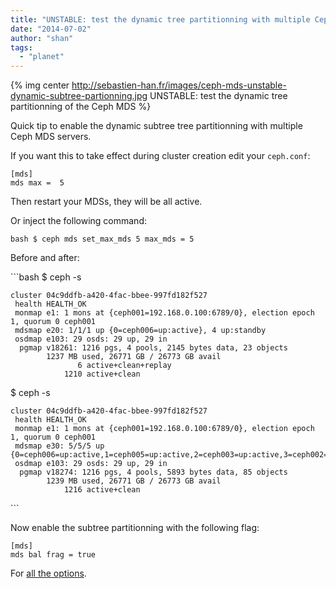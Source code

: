 ```yaml
---
title: "UNSTABLE: test the dynamic tree partitionning with multiple Ceph MDS"
date: "2014-07-02"
author: "shan"
tags: 
  - "planet"
---
```


{% img center http://sebastien-han.fr/images/ceph-mds-unstable-dynamic-subtree-partionning.jpg UNSTABLE: test the dynamic tree partitionning of the Ceph MDS %}

Quick tip to enable the dynamic subtree tree partitionning with multiple Ceph MDS servers.

If you want this to take effect during cluster creation edit your `ceph.conf`:

```
[mds]
mds max =  5
```

Then restart your MDSs, they will be all active.

Or inject the following command:

`bash $ ceph mds set_max_mds 5 max_mds = 5`

Before and after:

\`\`\`bash $ ceph -s

```
cluster 04c9ddfb-a420-4fac-bbee-997fd182f527
 health HEALTH_OK
 monmap e1: 1 mons at {ceph001=192.168.0.100:6789/0}, election epoch 1, quorum 0 ceph001
 mdsmap e20: 1/1/1 up {0=ceph006=up:active}, 4 up:standby
 osdmap e103: 29 osds: 29 up, 29 in
  pgmap v18261: 1216 pgs, 4 pools, 2145 bytes data, 23 objects
        1237 MB used, 26771 GB / 26773 GB avail
               6 active+clean+replay
            1210 active+clean
```

$ ceph -s

```
cluster 04c9ddfb-a420-4fac-bbee-997fd182f527
 health HEALTH_OK
 monmap e1: 1 mons at {ceph001=192.168.0.100:6789/0}, election epoch 1, quorum 0 ceph001
 mdsmap e30: 5/5/5 up {0=ceph006=up:active,1=ceph005=up:active,2=ceph003=up:active,3=ceph002=up:active,4=ceph004=up:active}
 osdmap e103: 29 osds: 29 up, 29 in
  pgmap v18274: 1216 pgs, 4 pools, 5893 bytes data, 85 objects
        1239 MB used, 26771 GB / 26773 GB avail
            1216 active+clean
```

\`\`\`

Now enable the subtree partitionning with the following flag:

```
[mds]
mds bal frag = true
```

For [all the options](https://github.com/ceph/ceph/blob/master/src/common/config_opts.h#L320-L344).
